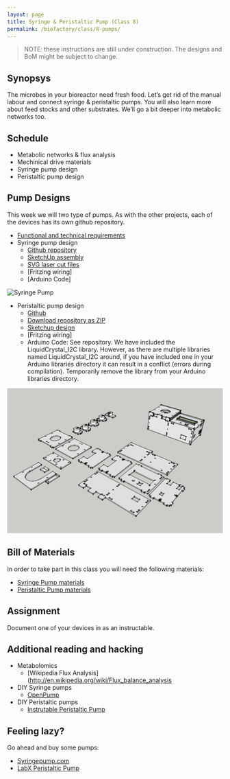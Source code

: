 ```yaml
---
layout: page
title: Syringe & Peristaltic Pump (Class 8)
permalink: /biofactory/class/8-pumps/
---
```


> NOTE: these instructions are still under construction. The designs and BoM might be subject to change.

## Synopsys

The microbes in your bioreactor need fresh food. Let’s get rid of the manual labour and connect syringe & peristaltic pumps. You will also learn more about feed stocks and other substrates. We’ll go a bit deeper into metabolic networks too.

## Schedule

* Metabolic networks & flux analysis
* Mechinical drive materials
* Syringe pump design
* Peristaltic pump design

## Pump Designs

This week we will two type of pumps. As with the other projects, each of the devices has its own github repository.

* [Functional and technical requirements](/biofactory/class/8-pumps/requirements/)
* Syringe pump design
  * [Github repository](https://github.com/BioHackAcademy/BHA_SyringePump)
  * [SketchUp assembly](/biofactory/class/8/Syringe-Pump-Sketchup.skp)
  * [SVG laser cut files](/biofactory/class/8/Syringe-Pump-SVGs.zip)
  * [Fritzing wiring]
  * [Arduino Code]

![Syringe Pump](https://raw.githubusercontent.com/BioHackAcademy/BHA_SyringePump/master/Syringe-Pump.png)

* Peristaltic pump design
  * [Github](https://github.com/BioHackAcademy/BHA_PeristalticPump)
  * [Download repository as ZIP](https://github.com/BioHackAcademy/BHA_PeristalticPump/archive/master.zip)
  * [Sketchup design](https://github.com/BioHackAcademy/BHA_PeristalticPump/blob/master/Peristaltic-Pump-Sketchup.skp?raw=true)
  * [Fritzing wiring]
  * Arduino Code: See repository. We have included the LiquidCrystal_I2C library. However, as there are multiple libraries named LiquidCrystal_I2C around, if you have included one in your Arduino libraries directory it can result in a conflict (errors during compilation). Temporarily remove the library from your Arduino libraries directory.

![Peristaltic Pump](/biofactory/class/8/Peristaltic-Pump.png)

## Bill of Materials

In order to take part in this class you will need the following materials:

* [Syringe Pump materials](/biofactory/class/8-pumps/syringe-pump-materials/)
* [Peristaltic Pump materials](/biofactory/class/8-pumps/peristaltic-pump-materials/)

## Assignment

Document one of your devices in as an instructable.

## Additional reading and hacking

* Metabolomics
  * [Wikipedia Flux Analysis](http://en.wikipedia.org/wiki/Flux_balance_analysis
* DIY Syringe pumps
  * [OpenPump](https://www.wevolver.com/gerrit.niezen/openpump---an-open-source-hardware-syringe-pump/openpump)
* DIY Peristaltic pumps
  * [Instrutable Peristaltic Pump](http://www.instructables.com/id/Inexpensive-easy-to-build-peristaltic-pump/)

## Feeling lazy?

Go ahead and buy some pumps:

* [Syringepump.com](http://www.syringepump.com/index.php)
* [LabX Peristaltic Pump](http://www.labx.com/pumps-peristaltic)
